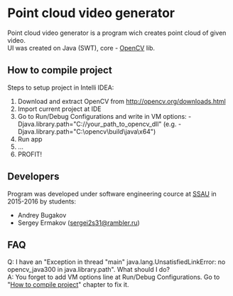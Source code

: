 # Point cloud video generator 

Point cloud video generator is a program wich creates point cloud of given video.<br>
UI was created on Java (SWT), core - [OpenCV] lib.

[OpenCV]:http://opencv.org/ 

## How to compile project
Steps to setup project in Intelli IDEA:
1. Download and extract OpenCV from http://opencv.org/downloads.html <br>
2. Import current project at IDE <br>
3. Go to Run/Debug Configurations and write in VM options: -Djava.library.path="C://your_path_to_opencv_dll" (e.g. -Djava.library.path="C:\opencv\build\java\x64") <br>
4. Run app <br>
5. ... <br>
6. PROFIT! <br>

## Developers
Program was developed under software engineering cource at [SSAU] in 2015-2016 by students:

* Andrey Bugakov
* Sergey Ermakov ([sergei2s31@rambler.ru])

[SSAU]:http://www.ssau.ru/english/
[sergei2s31@rambler.ru]:mailto:sergei2s31@rambler.ru?subject=Point%20cloud%20video%20generator

## FAQ
Q: I have an "Exception in thread "main" java.lang.UnsatisfiedLinkError: no opencv_java300 in java.library.path". What should I do? <br>
A: You forget to add VM options line at Run/Debug Configurations. Go to "[How to compile project](#how-to-compile-project)" chapter to fix it.

